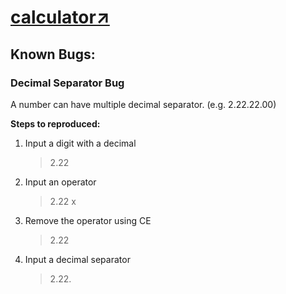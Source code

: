 # [calculator↗](https://osiasjmp.github.io/calculator)

## Known Bugs:

### Decimal Separator Bug
A number can have multiple decimal separator. (e.g. 2.22.22.00)

**Steps to reproduced:**
1. Input a digit with a decimal
    > 2.22
2. Input an operator
    > 2.22 x
3. Remove the operator using CE
    > 2.22
4. Input a decimal separator
    > 2.22.
